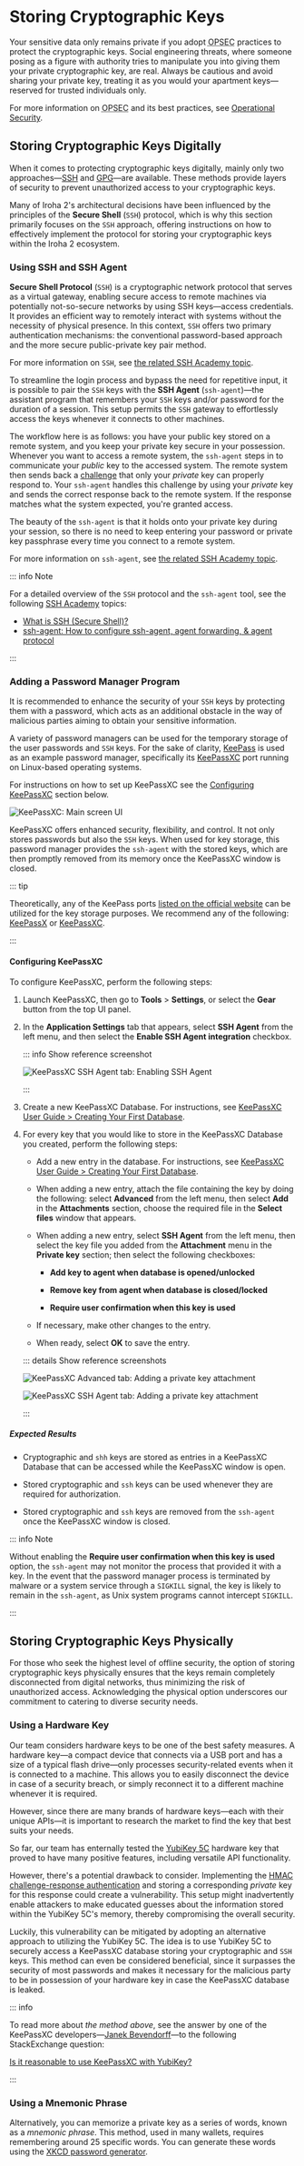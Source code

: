 # Storing Cryptographic Keys

Your sensitive data only remains private if you adopt <abbr title="Operational Security">OPSEC</abbr> practices to protect the cryptographic keys. Social engineering threats, where someone posing as a figure with authority tries to manipulate you into giving them your private cryptographic key, are real. Always be cautious and avoid sharing your private key, treating it as you would your apartment keys—reserved for trusted individuals only.

For more information on <abbr title="Operational Security">OPSEC</abbr> and its best practices, see [Operational Security](./operational-security).

## Storing Cryptographic Keys Digitally

When it comes to protecting cryptographic keys digitally, mainly only two approaches—[SSH](https://www.ssh.com/) and [GPG](https://www.gnupg.org/)—are available. These methods provide layers of security to prevent unauthorized access to your cryptographic keys.

Many of Iroha 2's architectural decisions have been influenced by the principles of the **Secure Shell** (`SSH`) protocol, which is why this section primarily focuses on the `SSH` approach, offering instructions on how to effectively implement the protocol for storing your cryptographic keys within the Iroha 2 ecosystem.

### Using SSH and SSH Agent

**Secure Shell Protocol** (`SSH`) is a cryptographic network protocol that serves as a virtual gateway, enabling secure access to remote machines via potentially not-so-secure networks by using SSH keys—access credentials. It provides an efficient way to remotely interact with systems without the necessity of physical presence. In this context, `SSH` offers two primary authentication mechanisms: the conventional password-based approach and the more secure public-private key pair method.

For more information on `SSH`, see [the related SSH Academy topic](https://www.ssh.com/academy/ssh).

To streamline the login process and bypass the need for repetitive input, it is possible to pair the `SSH` keys with the **SSH Agent** (`ssh-agent`)—the assistant program that remembers your `SSH` keys and/or password for the duration of a session. This setup permits the `SSH` gateway to effortlessly access the keys whenever it connects to other machines.

The workflow here is as follows: you have your public key stored on a remote system, and you keep your private key secure in your possession. Whenever you want to access a remote system, the `ssh-agent` steps in to communicate your _public_ key to the accessed system. The remote system then sends back a [challenge](https://en.wikipedia.org/wiki/Challenge%E2%80%93response_authentication) that only your _private_ key can properly respond to. Your `ssh-agent` handles this challenge by using your _private_ key and sends the correct response back to the remote system. If the response matches what the system expected, you're granted access.

The beauty of the `ssh-agent` is that it holds onto your private key during your session, so there is no need to keep entering your password or private key passphrase every time you connect to a remote system.

For more information on `ssh-agent`, see [the related SSH Academy topic](https://www.ssh.com/academy/ssh/agent).

::: info Note

For a detailed overview of the `SSH` protocol and the `ssh-agent` tool, see the following [SSH Academy](https://www.ssh.com/academy) topics:

  - [What is SSH (Secure Shell)?](https://www.ssh.com/academy/ssh)
  - [ssh-agent: How to configure ssh-agent, agent forwarding, & agent protocol](https://www.ssh.com/academy/ssh/agent)

:::

### Adding a Password Manager Program

It is recommended to enhance the security of your `SSH` keys by protecting them with a password, which acts as an additional obstacle in the way of malicious parties aiming to obtain your sensitive information.

A variety of password managers can be used for the temporary storage of the user passwords and `SSH` keys. For the sake of clarity, [KeePass](https://keepass.info/) is used as an example password manager, specifically its [KeePassXC](https://keepassxc.org/) port running on Linux-based operating systems.

For instructions on how to set up KeePassXC see the [Configuring KeePassXC](#configuring-keepassxc) section below.

![KeePassXC: `Main` screen UI](../../img/KeePassXC.png)

KeePassXC offers enhanced security, flexibility, and control. It not only stores passwords but also the `SSH` keys. When used for key storage, this password manager provides the `ssh-agent` with the stored keys, which are then promptly removed from its memory once the KeePassXC window is closed.

::: tip

Theoretically, any of the KeePass ports [listed on the official website](https://keepass.info/download.html) can be utilized for the key storage purposes.
We recommend any of the following: [KeePassX](https://www.keepassx.org/) or [KeePassXC](https://keepassxc.org/).

:::

#### Configuring KeePassXC

To configure KeePassXC, perform the following steps:

1. Launch KeePassXC, then go to **Tools** > **Settings**, or select the **Gear** button from the top UI panel.

2. In the **Application Settings** tab that appears, select **SSH Agent** from the left menu, and then select the **Enable SSH Agent integration** checkbox.

   ::: info Show reference screenshot

   ![KeePassXC `SSH Agent` tab: Enabling SSH Agent](../../img/keepassxc_ssh_agent.png)

   :::

3. Create a new KeePassXC Database. For instructions, see [KeePassXC User Guide > Creating Your First Database](https://keepassxc.org/docs/KeePassXC_UserGuide#_creating_your_first_database).

4. For every key that you would like to store in the KeePassXC Database you created, perform the following steps:

   - Add a new entry in the database. For instructions, see [KeePassXC User Guide > Creating Your First Database](https://keepassxc.org/docs/KeePassXC_UserGuide#_creating_your_first_database).

   - When adding a new entry, attach the file containing the key by doing the following: select **Advanced** from the left menu, then select **Add** in the **Attachments** section, choose the required file in the **Select files** window that appears.

   - When adding a new entry, select **SSH Agent** from the left menu, then select the key file you added from the **Attachment** menu in the **Private key** section; then select the following checkboxes:

      - **Add key to agent when database is opened/unlocked**

      - **Remove key from agent when database is closed/locked**

      - **Require user confirmation when this key is used**

   - If necessary, make other changes to the entry.

   - When ready, select **OK** to save the entry.

   ::: details Show reference screenshots

   ![KeePassXC `Advanced` tab: Adding a private key attachment](../../img/keepassxc_private_key.png)

   ![KeePassXC `SSH Agent` tab: Adding a private key attachment](../../img/keepassxc_pk_agent.png)

   :::

##### Expected Results

- Cryptographic and `shh` keys are stored as entries in a KeePassXC Database that can be accessed while the KeePassXC window is open.

- Stored cryptographic and `ssh` keys can be used whenever they are required for authorization.

- Stored cryptographic and `ssh` keys are removed from the `ssh-agent` once the KeePassXC window is closed.

::: info Note

Without enabling the **Require user confirmation when this key is used** option, the `ssh-agent` may not monitor the process that provided it with a key. In the event that the password manager process is terminated by malware or a system service through a `SIGKILL` signal, the key is likely to remain in the `ssh-agent`, as Unix system programs cannot intercept `SIGKILL`.

:::

## Storing Cryptographic Keys Physically

For those who seek the highest level of offline security, the option of storing cryptographic keys physically ensures that the keys remain completely disconnected from digital networks, thus minimizing the risk of unauthorized access. Acknowledging the physical option underscores our commitment to catering to diverse security needs.

### Using a Hardware Key

Our team considers hardware keys to be one of the best safety measures. A hardware key—a compact device that connects via a USB port and has a size of a typical flash drive—only processes security-related events when it is connected to a machine. This allows you to easily disconnect the device in case of a security breach, or simply reconnect it to a different machine whenever it is required.

However, since there are many brands of hardware keys—each with their unique APIs—it is important to research the market to find the key that best suits your needs.

So far, our team has enternally tested the [YubiKey 5C](https://www.yubico.com/il/product/yubikey-5c/) hardware key that proved to have many positive features, including versatile API functionality.

However, there's a potential drawback to consider. Implementing the [HMAC challenge-response authentication](https://en.wikipedia.org/wiki/Challenge%E2%80%93response_authentication) and storing a corresponding _private_ key for this response could create a vulnerability. This setup might inadvertently enable attackers to make educated guesses about the information stored within the YubiKey 5C's memory, thereby compromising the overall security.

Luckily, this vulnerability can be mitigated by adopting an alternative approach to utilizing the YubiKey 5C. The idea is to use YubiKey 5C to securely access a KeePassXC database storing your cryptographic and `SSH` keys. This method can even be considered beneficial, since it surpasses the security of most passwords and makes it necessary for the malicious party to be in possession of your hardware key in case the KeePassXC database is leaked.

::: info

To read more about _the method above_, see the answer by one of the KeePassXC developers—[Janek Bevendorff](https://github.com/phoerious)—to the following StackExchange question:

[Is it reasonable to use KeePassXC with YubiKey?](https://security.stackexchange.com/questions/201345/is-it-reasonable-to-use-keepassxc-with-yubikey/258414#258414)

:::

### Using a Mnemonic Phrase

Alternatively, you can memorize a private key as a series of words, known as a _mnemonic phrase_. This method, used in many wallets, requires remembering around 25 specific words. You can generate these words using the [XKCD password generator](https://xkpasswd.net/s/).

